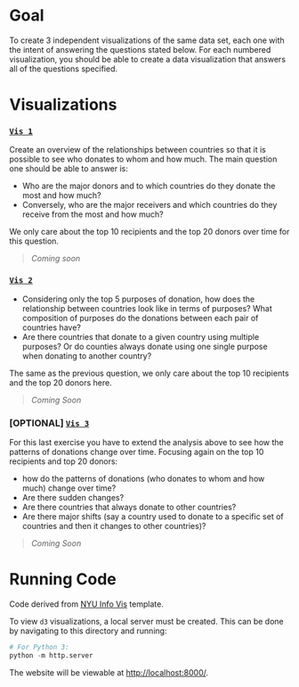 # Goal
To create 3 independent visualizations of the same data set, each one with the intent of answering the questions stated below. For each numbered visualization, you should be able to create a data visualization that answers all of the questions specified.

# Visualizations
### [`Vis 1`](https://github.com/mkarroqe/Info-Vis/blob/master/Mini-Projects/03-Networks/visualizations/vis1.js) 

Create an overview of the relationships between countries so that it is possible to see who donates to whom and how much. The main question one should be able to answer is:
<ul>
  <li>Who are the major donors and to which countries do they donate the most and how much?</li>
  <li>Conversely, who are the major receivers and which countries do they receive from the most and how much?</li>
</ul>

We only care about the top 10 recipients and the top 20 donors over time for this question.

> *Coming soon*
<!-- ![](demo/vis1.png) -->

### [`Vis 2`](https://github.com/mkarroqe/Info-Vis/blob/master/Mini-Projects/03-Networks/visualizations/vis2.js)
<ul>
  <li>Considering only the top 5 purposes of donation, how does the relationship between countries look like in terms of purposes? What composition of  purposes do the donations between each pair of countries have?</li>
  <li>Are there countries that donate to a given country using multiple purposes? Or do counties always donate using one single purpose when donating to another country?</li>
</ul>

The same as the previous question, we only care about the top 10 recipients and the top 20 donors here.

> *Coming Soon*

### [OPTIONAL] [`Vis 3`](https://github.com/mkarroqe/Info-Vis/blob/master/Mini-Projects/03-Networks/visualizations/vis3.js)
For this last exercise you have to extend the analysis above to see how the patterns of donations change over time. Focusing again on the top 10 recipients and top 20 donors:   

<ul>
  <li>how do the patterns of donations (who donates to whom and how much) change over time? </li>
  <li>Are there sudden changes?</li> 
  <li>Are there countries that always donate to other countries?</li>
  <li>Are there major shifts (say a country used to donate to a specific set of countries and then it changes to other countries)?</li>
</ul> 

> *Coming Soon*

# Running Code
Code derived from [NYU Info Vis](https://github.com/nyuvis/info-vis-project-template) template.

To view `d3` visualizations, a local server must be created. This can be done by navigating to this directory and running:
```python
# For Python 3:
python -m http.server
```
The website will be viewable at [http://localhost:8000/](http://localhost:8000/).
